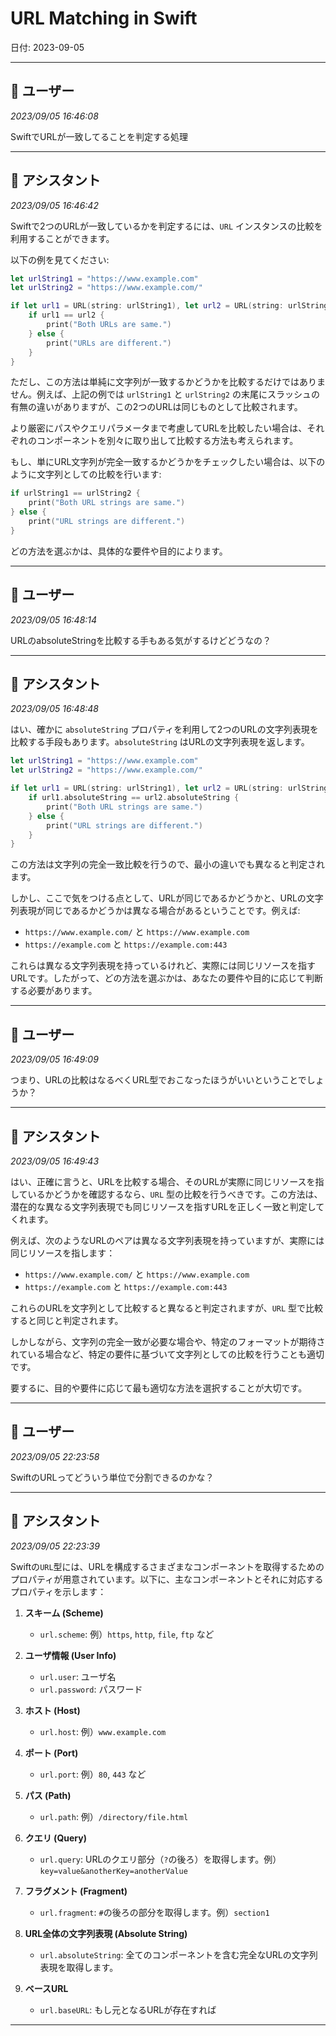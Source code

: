 # URL Matching in Swift

日付: 2023-09-05

---

## 👤 ユーザー
*2023/09/05 16:46:08*

SwiftでURLが一致してることを判定する処理

---

## 🤖 アシスタント
*2023/09/05 16:46:42*

Swiftで2つのURLが一致しているかを判定するには、`URL` インスタンスの比較を利用することができます。

以下の例を見てください:

```swift
let urlString1 = "https://www.example.com"
let urlString2 = "https://www.example.com/"

if let url1 = URL(string: urlString1), let url2 = URL(string: urlString2) {
    if url1 == url2 {
        print("Both URLs are same.")
    } else {
        print("URLs are different.")
    }
}
```

ただし、この方法は単純に文字列が一致するかどうかを比較するだけではありません。例えば、上記の例では `urlString1` と `urlString2` の末尾にスラッシュの有無の違いがありますが、この2つのURLは同じものとして比較されます。

より厳密にパスやクエリパラメータまで考慮してURLを比較したい場合は、それぞれのコンポーネントを別々に取り出して比較する方法も考えられます。

もし、単にURL文字列が完全一致するかどうかをチェックしたい場合は、以下のように文字列としての比較を行います:

```swift
if urlString1 == urlString2 {
    print("Both URL strings are same.")
} else {
    print("URL strings are different.")
}
```

どの方法を選ぶかは、具体的な要件や目的によります。

---

## 👤 ユーザー
*2023/09/05 16:48:14*

URLのabsoluteStringを比較する手もある気がするけどどうなの？

---

## 🤖 アシスタント
*2023/09/05 16:48:48*

はい、確かに `absoluteString` プロパティを利用して2つのURLの文字列表現を比較する手段もあります。`absoluteString` はURLの文字列表現を返します。

```swift
let urlString1 = "https://www.example.com"
let urlString2 = "https://www.example.com/"

if let url1 = URL(string: urlString1), let url2 = URL(string: urlString2) {
    if url1.absoluteString == url2.absoluteString {
        print("Both URL strings are same.")
    } else {
        print("URL strings are different.")
    }
}
```

この方法は文字列の完全一致比較を行うので、最小の違いでも異なると判定されます。

しかし、ここで気をつける点として、URLが同じであるかどうかと、URLの文字列表現が同じであるかどうかは異なる場合があるということです。例えば:

- `https://www.example.com/` と `https://www.example.com`
- `https://example.com` と `https://example.com:443`

これらは異なる文字列表現を持っているけれど、実際には同じリソースを指すURLです。したがって、どの方法を選ぶかは、あなたの要件や目的に応じて判断する必要があります。

---

## 👤 ユーザー
*2023/09/05 16:49:09*

つまり、URLの比較はなるべくURL型でおこなったほうがいいということでしょうか？

---

## 🤖 アシスタント
*2023/09/05 16:49:43*

はい、正確に言うと、URLを比較する場合、そのURLが実際に同じリソースを指しているかどうかを確認するなら、`URL` 型の比較を行うべきです。この方法は、潜在的な異なる文字列表現でも同じリソースを指すURLを正しく一致と判定してくれます。

例えば、次のようなURLのペアは異なる文字列表現を持っていますが、実際には同じリソースを指します：

- `https://www.example.com/` と `https://www.example.com`
- `https://example.com` と `https://example.com:443`

これらのURLを文字列として比較すると異なると判定されますが、`URL` 型で比較すると同じと判定されます。

しかしながら、文字列の完全一致が必要な場合や、特定のフォーマットが期待されている場合など、特定の要件に基づいて文字列としての比較を行うことも適切です。

要するに、目的や要件に応じて最も適切な方法を選択することが大切です。

---

## 👤 ユーザー
*2023/09/05 22:23:58*

SwiftのURLってどういう単位で分割できるのかな？

---

## 🤖 アシスタント
*2023/09/05 22:23:39*

Swiftの`URL`型には、URLを構成するさまざまなコンポーネントを取得するためのプロパティが用意されています。以下に、主なコンポーネントとそれに対応するプロパティを示します：

1. **スキーム (Scheme)**
   - `url.scheme`: 例）`https`, `http`, `file`, `ftp` など

2. **ユーザ情報 (User Info)**
   - `url.user`: ユーザ名
   - `url.password`: パスワード

3. **ホスト (Host)**
   - `url.host`: 例）`www.example.com`

4. **ポート (Port)**
   - `url.port`: 例）`80`, `443` など

5. **パス (Path)**
   - `url.path`: 例）`/directory/file.html`

6. **クエリ (Query)**
   - `url.query`: URLのクエリ部分（`?`の後ろ）を取得します。例）`key=value&anotherKey=anotherValue`

7. **フラグメント (Fragment)**
   - `url.fragment`: `#`の後ろの部分を取得します。例）`section1`

8. **URL全体の文字列表現 (Absolute String)**
   - `url.absoluteString`: 全てのコンポーネントを含む完全なURLの文字列表現を取得します。

9. **ベースURL**
   - `url.baseURL`: もし元となるURLが存在すれば

---
